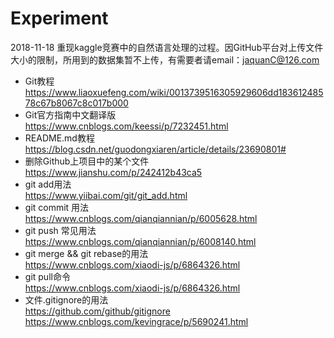 # Experiment<br>
2018-11-18  重现kaggle竞赛中的自然语言处理的过程。因GitHub平台对上传文件大小的限制，所用到的数据集暂不上传，有需要者请email：jaquanC@126.com<br>
* Git教程  <br>
https://www.liaoxuefeng.com/wiki/0013739516305929606dd18361248578c67b8067c8c017b000<br>
* Git官方指南中文翻译版  <br>
https://www.cnblogs.com/keessi/p/7232451.html<br>
* README.md教程<br>
https://blog.csdn.net/guodongxiaren/article/details/23690801#<br>
* 删除Github上项目中的某个文件<br>
https://www.jianshu.com/p/242412b43ca5<br>
* git add用法<br>
https://www.yiibai.com/git/git_add.html<br>
* git commit 用法<br>
https://www.cnblogs.com/qianqiannian/p/6005628.html<br>
* git push 常见用法<br>
https://www.cnblogs.com/qianqiannian/p/6008140.html<br>
* git merge && git rebase的用法<br>
https://www.cnblogs.com/xiaodi-js/p/6864326.html<br>
* git pull命令<br>
https://www.cnblogs.com/xiaodi-js/p/6864326.html<br>
* 文件.gitignore的用法<br>
https://github.com/github/gitignore<br>
https://www.cnblogs.com/kevingrace/p/5690241.html<br>